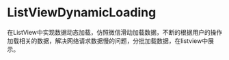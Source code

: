 # ListViewDynamicLoading
在ListView中实现数据动态加载，仿照微信滑动加载数据，不断的根据用户的操作加载相关的数据，解决网络请求数据慢的问题，分批加载数据，在listview中展示。
